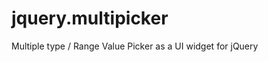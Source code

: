 jquery.multipicker
======================

Multiple type / Range Value Picker as a UI widget for jQuery
